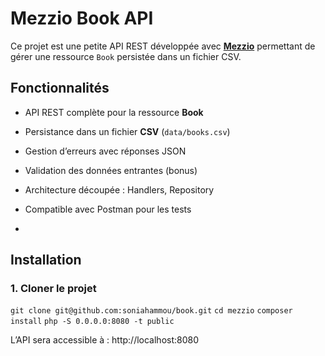 # Mezzio Book API

Ce projet est une petite API REST développée avec **[Mezzio](https://docs.mezzio.dev/)**  permettant de gérer une ressource `Book` persistée dans un fichier CSV.




## Fonctionnalités

- API REST complète pour la ressource **Book**
- Persistance dans un fichier **CSV** (`data/books.csv`)
- Gestion d’erreurs avec réponses JSON
- Validation des données entrantes (bonus)
- Architecture découpée : Handlers, Repository
- Compatible avec Postman pour les tests

- 
## Installation
### 1. Cloner le projet
`git clone git@github.com:soniahammou/book.git`
`cd mezzio`
`composer install`
`php -S 0.0.0.0:8080 -t public`

L’API sera accessible à :
http://localhost:8080
